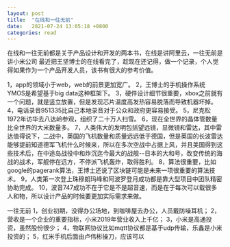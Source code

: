 ```yaml
---
layout: post
title:  "在线和一往无前"
date:   2021-07-24 13:05:18 +0800
categories: read
---
```

在线和一往无前都是关于产品设计和开发的两本书，在线是讲阿里云，一往无前是讲小米公司
最近把王坚博士的在线看完了，趁现在还记得，做一个记录，个人觉得如果作为一个产品开发人员，该书有很大的参考价值。

1，app的领域小于web，web的前景更加宽广。
2，王博士的手机操作系统YMOS是希望基于big data这种框架下。
3，硬件设计细节很重要，xbox之前就有一个问题，就是竖立放置，但是发现芯片温度高发热容易脱落而导致机器坏掉。
4，电话录音951335比自己本地录音对于公众和政府更容易接受。
5，尼克松1972年访华去八达岭参观，组织了二十万人扫雪。
6，现在全世界的晶体管数量比全世界的大米数量多。
7，人类伟大的发明包括望远镜，显微镜和雷达，其中雷达值得说下，二战中，英国的飞机数量和质量远远低于德国，但是英国的长波雷达能够提前知道德军飞机什么时候来，所以在多次空战中占据上风，并且美国得到这些技术后，在中途岛战役中和炸沉迄今最大的战舰--日本的大和号，改变传统的海战的战术，军舰停在远方，不停派飞机轰炸，取得胜利。
8，算法很重要，比如google的pagerank算法，王博士还说了区块链可能是未来一项很重要的算法技术。
9，人类第一次登上珠穆朗玛峰和阿波罗登月成功都是靠大型项目中团队精密协助完成。
10，波音747成功不在于它是不是超音速，而是在于每次可以载很多人和物，所以设计产品的时候要更加实际需求来做。


一往无前
1，创业初期，没得办公场地，到咖啡屋去办公，人员戴防噪耳机；
2，营收是一个企业的重要指标，小米2019年营业收入上千亿；
3，小米是高通投资，虽然股份很少；
4，物联网协议比如mqtt协议都是基于udp传输，乐鑫是小米投资的；
5，红米手机后面由卢伟彬操刀，应该可以
